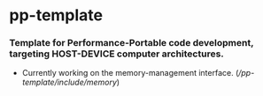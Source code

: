 # pp-template

### Template for Performance-Portable code development, targeting HOST-DEVICE computer architectures.

 - Currently working on the memory-management interface. (*/pp-template/include/memory*)